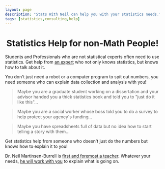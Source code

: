 ```yaml
---
layout: page
description: "Stats With Neil can help you with your statistics needs."
tags: [statistics,consulting,help]
---
```


<h1 style="text-align:center; font-size:28px;">Statistics Help for non-Math People!</h1>

Students and Professionals who are not statistical experts often need to use
statistics.  Get help from [an expert](about.html) who not only knows
statistics, but knows how to talk about it.

You don't just need a robot or a computer program to spit out numbers,
you need someone who can explain data collection and analysis with
you!

> Maybe you are a graduate student working on a dissertation and your advisor
> handed you a thick statistics book and told you to "just do it like
> this"...

> Maybe you are a social worker whose boss told you to do a survey to help
> protect your agency's funding...

> Maybe you have spreadsheets full of data but no idea how to start telling a
> story with them...

Get statistics help from someone who doesn't just do the numbers but knows how
to explain it to you!

Dr. Neil Martinsen-Burrell is [first and foremost a teacher](/about.html).  Whatever your
needs, [he will work with you](services.html) to explain what is going on.

